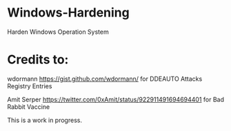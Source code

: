 # Windows-Hardening
Harden Windows Operation System

# Credits to:
 wdormann https://gist.github.com/wdormann/ for DDEAUTO Attacks Registry Entries
 
 Amit Serper https://twitter.com/0xAmit/status/922911491694694401 for Bad Rabbit Vaccine

This is a work in progress.
